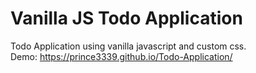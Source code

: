# Vanilla JS Todo Application
Todo Application using vanilla javascript and custom css. <br>
Demo: https://prince3339.github.io/Todo-Application/

